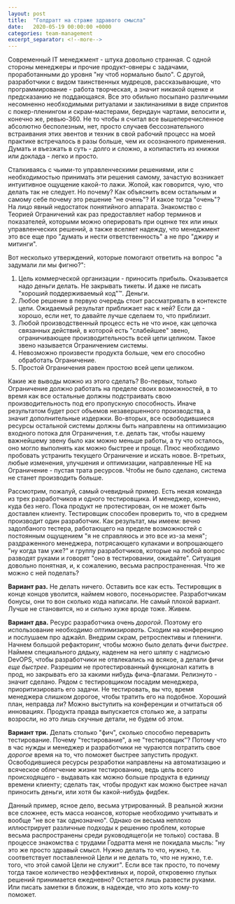 ```yaml
---
layout: post
title:  "Голдратт на страже здравого смысла"
date:   2020-05-19 00:00:00 +0000
categories: team-management
excerpt_separator: <!--more-->
---
```


Современный IT менеджмент - штука довольно странная. С одной стороны менеджеры и прочие продукт-овнеры с задачами, проработанными
до уровня "ну чтоб нормально было". С другой, разработчики с видом таинственных мудрецов, рассказывающие, что программирование - работа творческая,
а значит никакой оценке и предсказанию не поддающаяся. Все это обильно посыпано различными несомненно необходимыми ритуалами и заклинаниями в виде
спринтов с покер-пленингом и скрам-мастерами, берндаун чартами, велосити и, конечно же, ревью-360. Не то чтобы я считал все вышеперечисленное
абсолютно бесполезным, нет, просто случаев бессознательного встраивания этих эвентов и техник в свой рабочий процесс на моей практике встречалось в разы больше, чем
их осознанного применения. Думать и въезжать в суть - долго и сложно, а копипастить из книжки или доклада - легко и просто.<!--more-->

Сталкиваясь с чьими-то управленческими решениями, или с необходимостью принимать эти решения самому, зачастую возникает
интуитивное ощущение какой-то лажи. Жопой, как говорится, чую, что делать так не следует. Но почему? Как объяснить всем остальным и самому себе
почему это решение "не очень"? И какое тогда "очень"? На лицо явный недостаток понятийного аппарата. Знакомство с Теорией Ограничений как раз предоставляет
набор терминов и показателей, которыми можно оперировать при оценке тех или иных управленческих решений, а также вселяет надежду, что
менеджмент это все еще про "думать и нести ответственность" а не про "джиру и митинги".

Вот несколько утверждений, которые помогают ответить на вопрос "а задумали ли мы фигню?":
1. Цель коммерческой организации - приносить прибыль. Оказывается надо деньги делать. Не закрывать тикеты. И даже не писать "хороший поддерживаемый код"™. Деньги.
2. Любое решение в первую очередь стоит рассматривать в контексте цели. Ожидаемый результат приближает нас к ней? Если да - хорошо, если нет, то давайте
лучше сделаем то, что приблизит.
3. Любой производственный процесс есть не что иное, как цепочка связанных действий, в которой есть "слабейшее" звено, ограничивающее
производительность всей цепи целиком. Такое звено называется Ограничением системы.
4. Невозможно произвести продукта больше, чем его способно обработать Ограничение.
5. Простой Ограничения равен простою всей цепи целиком.

Какие же выводы можно из этого сделать? Во-первых, только Ограничение должно работать на пределе своих возможностей, в то время как все остальные должны подстраивать
свою производительность под его пропускную способность. Иначе результатом будет рост объемов незавершенного производства, а значит дополнительные
издержки. Во-вторых, все освободившиеся ресурсы остальной системы должны быть направлены на оптимизацию входного потока для Ограничения, т.е. делать так,
чтобы нашему важнейшему звену было как можно меньше работы, а ту что осталось, оно могло выполнять как можно быстрее и проще. Плюс необходимо пробовать устранить текущего
Ограничение и искать новое. В-третьих, любые изменения, улучшения и оптимизации, направленные НЕ на Ограничение - пустая трата ресурсов. Чтобы не было
сделано, система не станет производить больше.

Рассмотрим, пожалуй, самый очевидный пример. Есть некая команда из трех разработчиков и одного тестировщика. И менеджер, конечно, куда без него. 
Пока продукт не протестирован, он не может быть доставлен клиенту. Тестировщик способен проверить то, что в среднем производит один разработчик. Как результат, мы имеем:
вечно задолбаного тестера, работающего на пределе возможностей с постоянным ощущением "я не справляюсь и это все из-за меня"; раздраженного
менеджера, потрясающего кулаками и вопрошающего "ну когда там уже?" и группу разработчиков, которые на любой вопрос разводят руками и говорят "оно в тестировании, ожидайте".
Ситуация довольно понятная, и, к сожалению, весьма распространенная. Что же можно с ней поделать?

**Вариант раз.** Не делать ничего. Оставить все как есть. Тестировщик в конце концов уволится, наймем нового, посеньористее.
Разработчикам бонусы, они то вон сколько кода написали. Не самый плохой вариант. Лучше не становится, но и сильно хуже вроде тоже. Живем.

**Вариант два.** Ресурс разработчика очень *дорогой*. Поэтому его использование необходимо *оптимизировать*. Сходим на конференцию и послушаем про аджайл.
Внедрим скрам, ретроспективы и пленинги. Начнем большой рефакторинг, чтобы можно было делать фичи *быстрее*. Наймем специального дядьку,
наденем на него шляпу с надписью DevOPS, чтобы разработчики не отвлекались на всякое, а делали фичи *еще быстрее*. Разрешим не протестированный
функционал катить в прод, но закрывать его за какими нибудь фича-флагами. Релизнуто - значит сделано. Рядом с тестировщиком посадим менеджера,
приоритизировать его задачи. Не тестировать, вы что, время менеджера слишком дорогое, чтобы тратить его на подобное.
Хороший план, неправда ли? Можно выступить на конференции и отчитаться об инновациях. Продукта правда выпускается столько же, а затраты возросли, 
но это лишь скучные детали, не будем об этом.

**Вариант три.** Делать столько "фич", сколько способно переварить тестирование. Почему "тестирование", а не "тестировщик"? Потому что в час нужды
и менеджер и разработчики не чураются потратить свое *дорогое* время на то, что поможет быстрее запустить продукт. Освободившиеся ресурсы резработки
направлены на автоматизацию и всяческое облегчение жизни тестированию, ведь цель всего происходящего - выдавать как можно больше продукта в единицу
времени клиенту; сделать так, чтобы продукт как можно быстрее начал приносить деньги, или хотя бы какой-нибудь фидбек.

Данный пример, ясное дело, весьма утрированный. В реальной жизни все сложнее, есть масса нюансов, которые необходимо учитывать и вообще "не все так однозначно". 
Однако он весьма неплохо иллюстрирует различные подходы к решению проблем, которые весьма распространены среди руководящего(и не только) состава. 
В процессе знакомства с трудами Годратта меня не покидала мысль: "ну это же просто здравый смысл. Нужно делать то что, нужно, т.е. соответствует
поставленной Цели и не делать то, что не нужно, т.е. того, что этой самой Цели не служит". Если все так просто, то почему тогда такое количество
неэффективных и, порой, откровенно глупых решений принимается ежедневно? Остается лишь развести руками. 
Или писать заметки в бложик, в надежде, что это хоть кому-то поможет.




